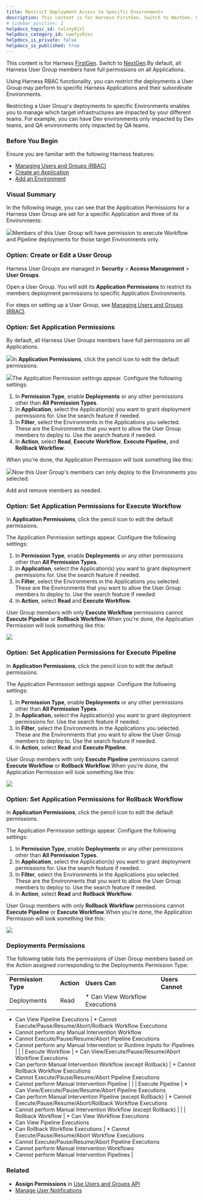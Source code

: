 ```yaml
---
title: Restrict Deployment Access to Specific Environments
description: This content is for Harness FirstGen. Switch to NextGen. By default, all Harness User Group members have full permissions on all Applications. Using Harness RBAC functionality, you can restrict the d…
# sidebar_position: 2
helpdocs_topic_id: twlzny81xl
helpdocs_category_id: cwefyz0jos
helpdocs_is_private: false
helpdocs_is_published: true
---
```


This content is for Harness [FirstGen](/article/1fjmm4by22). Switch to [NextGen](https://docs.harness.io).By default, all Harness User Group members have full permissions on all Applications.

Using Harness RBAC functionality, you can restrict the deployments a User Group may perform to specific Harness Applications and their subordinate Environments.

Restricting a User Group's deployments to specific Environments enables you to manage which target infrastructures are impacted by your different teams. For example, you can have Dev environments only impacted by Dev teams, and QA environments only impacted by QA teams.

### Before You Begin

Ensure you are familiar with the following Harness features:

* [Managing Users and Groups (RBAC)](/article/ven0bvulsj-users-and-permissions)
* [Create an Application](/article/bucothemly-application-configuration)
* [Add an Environment](/article/n39w05njjv-environment-configuration)

### Visual Summary

In the following image, you can see that the Application Permissions for a Harness User Group are set for a specific Application and three of its Environments:

![](./static/restrict-deployment-access-to-specific-environments-14.png)Members of this User Group will have permission to execute Workflow and Pipeline deployments for those target Environments only.

### Option: Create or Edit a User Group

Harness User Groups are managed in **Security** > **Access Management** > **User Groups**.

Open a User Group. You will edit its **Application Permissions** to restrict its members deployment permissions to specific Application Environments.

For steps on setting up a User Group, see [Managing Users and Groups (RBAC)](/article/ven0bvulsj-users-and-permissions).

### Option: Set Application Permissions

By default, all Harness User Groups members have full permissions on all Applications.

![](./static/restrict-deployment-access-to-specific-environments-15.png)In **Application Permissions**, click the pencil icon to edit the default permissions.

![](./static/restrict-deployment-access-to-specific-environments-16.png)The Application Permission settings appear. Configure the following settings:

1. In **Permission Type**, enable **Deployments** or any other permissions other than **All Permission Types**.
2. In **Application**, select the Application(s) you want to grant deployment permissions for. Use the search feature if needed.
3. In **Filter**, select the Environments in the Applications you selected. These are the Environments that you want to allow the User Group members to deploy to. Use the search feature if needed.
4. In **Action**, select **Read**, **Execute Workflow**, **Execute Pipeline,** and **Rollback Workflow**.

When you're done, the Application Permission will look something like this:

![](./static/restrict-deployment-access-to-specific-environments-17.png)Now this User Group's members can only deploy to the Environments you selected.

Add and remove members as needed.

### Option: Set Application Permissions for Execute Workflow

In **Application Permissions**, click the pencil icon to edit the default permissions.

The Application Permission settings appear. Configure the following settings:

1. In **Permission Type**, enable **Deployments** or any other permissions other than **All Permission Types**.
2. In **Application**, select the Application(s) you want to grant deployment permissions for. Use the search feature if needed.
3. In **Filter**, select the Environments in the Applications you selected. These are the Environments that you want to allow the User Group members to deploy to. Use the search feature if needed.
4. In **Action**, select **Read** and **Execute Workflow**.

User Group members with only **Execute Workflow** permissions cannot **Execute Pipeline** or **Rollback Workflow**.When you're done, the Application Permission will look something like this:

![](./static/restrict-deployment-access-to-specific-environments-18.png)

### Option: Set Application Permissions for Execute Pipeline

In **Application Permissions**, click the pencil icon to edit the default permissions.

The Application Permission settings appear. Configure the following settings:

1. In **Permission Type**, enable **Deployments** or any other permissions other than **All Permission Types**.
2. In **Application**, select the Application(s) you want to grant deployment permissions for. Use the search feature if needed.
3. In **Filter**, select the Environments in the Applications you selected. These are the Environments that you want to allow the User Group members to deploy to. Use the search feature if needed.
4. In **Action**, select **Read** and **Execute Pipeline**.

User Group members with only **Execute Pipeline** permissions cannot **Execute Workflow** or **Rollback Workflow**.When you're done, the Application Permission will look something like this:

![](./static/restrict-deployment-access-to-specific-environments-19.png)

### Option: Set Application Permissions for Rollback Workflow

In **Application Permissions**, click the pencil icon to edit the default permissions.

The Application Permission settings appear. Configure the following settings:

1. In **Permission Type**, enable **Deployments** or any other permissions other than **All Permission Types**.
2. In **Application**, select the Application(s) you want to grant deployment permissions for. Use the search feature if needed.
3. In **Filter**, select the Environments in the Applications you selected. These are the Environments that you want to allow the User Group members to deploy to. Use the search feature if needed.
4. In **Action**, select **Read** and **Rollback Workflow**.

User Group members with only **Rollback Workflow** permissions cannot **Execute Pipeline** or **Execute Workflow**.When you're done, the Application Permission will look something like this:

![](./static/restrict-deployment-access-to-specific-environments-20.png)

### Deployments Permissions

The following table lists the permissions of User Group members based on the Action assigned corresponding to the Deployments Permission Type:



|  |  |  |  |
| --- | --- | --- | --- |
| **Permission Type** | **Action** | **Users Can** | **Users Cannot** |
| Deployments | Read | * Can View Workflow Executions
* Can View Pipeline Executions
 | * Cannot Execute/Pause/Resume/Abort/Rollback Workflow Executions
* Cannot perform any Manual Intervention Workflow
* Cannot Execute/Pause/Resume/Abort Pipeline Executions
* Cannot perform any Manual Intervention or Runtime Inputs for Pipelines
 |
|  | Execute Workflow | * Can View/Execute/Pause/Resume/Abort Workflow Executions
* Can perform Manual Intervention Workflow (except Rollback)
 | * Cannot Rollback Workflow Executions
* Cannot Execute/Pause/Resume/Abort Pipeline Executions
* Cannot perform Manual Intervention Pipeline
 |
|  | Execute Pipeline | * Can View/Execute/Pause/Resume/Abort Pipeline Executions
* Can perform Manual Intervention Pipeline (except Rollback)
 | * Cannot Execute/Pause/Resume/Abort/Rollback Workflow Executions
* Cannot perform Manual Intervention Workflow (except Rollback)
 |
|  | Rollback Workflow | * Can View Workflow Executions
* Can View Pipeline Executions
* Can Rollback Workflow Executions
 | * Cannot Execute/Pause/Resume/Abort Workflow Executions
* Cannot Execute/Pause/Resume/Abort Pipeline Executions
* Cannot perform Manual Intervention Workflows
* Cannot perform Manual Intervention Pipelines
 |

### Related

* **Assign Permissions** in [Use Users and Groups API](/article/p9ssx4cv5t-sample-queries-create-users-user-groups-and-assign-permissions)
* [Manage User Notifications](/article/kf828e347t-notification-groups)

